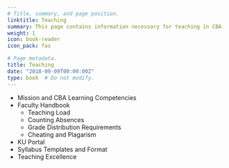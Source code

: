```yaml
---
# Title, summary, and page position.
linktitle: Teaching
summary: This page contains information necessary for teaching in CBA
weight: 1
icon: book-reader
icon_pack: fas

# Page metadata.
title: Teaching
date: "2018-09-09T00:00:00Z"
type: book  # Do not modify.
---
```


* Mission and CBA Learning Competencies 
* Faculty Handbook
  * Teaching Load
  * Counting Absences
  * Grade Distribution Requirements
  * Cheating and Plagarism
* KU Portal
* Syllabus Templates and Format
* Teaching Excellence
